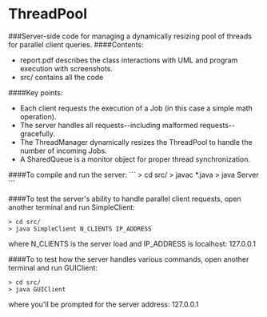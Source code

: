 # ThreadPool
###Server-side code for managing a dynamically resizing pool of threads for parallel client queries.
####Contents:
<ul>
<li>report.pdf describes the class interactions with UML and program execution with screenshots.
<li>src/ contains all the code
</ul>
####Key points:
<ul>
<li>Each client requests the execution of a Job (in this case a simple math operation). 
<li>The server handles all requests--including malformed requests--gracefully.
<li>The ThreadManager dynamically resizes the ThreadPool to handle the number of incoming Jobs.
<li>A SharedQueue is a monitor object for proper thread synchronization.
</ul>
####To compile and run the server:
```
> cd src/
> javac *.java
> java Server
 ```

####To test the server's ability to handle parallel client requests, open another terminal and run SimpleClient:
```
> cd src/
> java SimpleClient N_CLIENTS IP_ADDRESS
```
where N_CLIENTS is the server load and IP_ADDRESS is localhost: 127.0.0.1

####To to test how the server handles various commands, open another terminal and run GUIClient:
```
> cd src/
> java GUIClient
```
where you'll be prompted for the server address: 127.0.0.1
